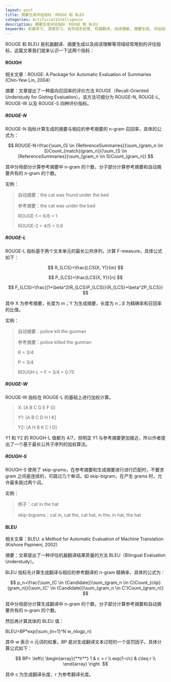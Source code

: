 ```yaml
---
layout: post
title: 摘要生成评估指标：ROUGE 和 BLEU
categories: ArtificialIntelligence
description: 摘要生成评估指标：ROUGE 和 BLEU
keywords: 机器学习, 深度学习, 自然语言处理, 机器翻译, 阅读理解, 摘要生成, 评估指标, ROUGE, BLEU
---
```


ROUGE 和 BLEU 是机器翻译、摘要生成以及阅读理解等领域经常用到的评估指标，这篇文章我们就来认识一下这两个指标：

#### ROUGH

相关文章：ROUGE: A Package for Automatic Evaluation of Summaries (Chin-Yew Lin, 2004)

摘要：文章提出了一种面向召回率的评价方法 ROUGE（Recall-Oriented Understudy for Gisting Evaluation）。该方法可细分为 ROUGE-N, ROUGE-L, ROUGE-W 以及 ROUGE-S 四种评价指标。

##### ROUGE-N

ROUGE-N 指标计算生成的摘要与相应的参考摘要的 n-gram 召回率，具体的公式为：

$$
ROUGE-N=\frac{\sum_{S \in {ReferenceSummaries}}\sum_{gram_n \in S}Count_{match}(gram_n)}{\sum_{S \in {ReferenceSummaries}}\sum_{gram_n \in S}Count_(gram_n)}
$$

其中分母部分计算参考摘要中 n-gram 的个数，分子部分计算参考摘要和自动摘要共有的 n-gram 的个数。

实例：

> 自动摘要：the cat was found under the bed
>
> 参考摘要：the cat was under the bed
>
> ROUGE-1 = 6/6 = 1
>
> ROUGE-2 = 4/5 = 0.8

##### ROUGE-L

ROUGE-L 指标基于两个文本单元的最长公共序列，计算 F-measure，具体公式如下：

$$
R_{LCS}=\frac{LCS(X, Y)}{m}
$$

$$
P_{LCS}=\frac{LCS(X, Y)}{n}
$$

$$
F_{LCS}=\frac{(1+\beta^2)R_{LCS}P_{LCS}}{R_{LCS}+\beta^2P_{LCS}}
$$

其中 X 为参考摘要，长度为 m；Y 为生成摘要，长度为 n；β 为精确率和召回率的比值。

实例：

> 自动摘要：police kill the gunman
>
> 参考摘要：police killed the gunman
>
> R = 3/4
>
> P = 3/4
>
> ROUGH-L = F = 3/4 = 0.75

##### ROUGE-W

ROUGE-W 指标在 ROUGE-L 的基础上进行加权计算。

> X: [A B C D E F G]
>
> Y1: [A B C D H I K]
>
> Y2: [A H B K C I D]

Y1 和 Y2 的 ROUGH-L 值都为 4/7，但明显 Y1 与参考摘要更加接近，所以作者提出了一个基于最长公共子序列的加权算法。 

##### ROUGH-S

ROUGH-S 使用了 skip-grams，在参考摘要和生成摘要进行进行匹配时，不要求 gram 之间是连续的，可跳过几个单词，如 skip-bigram，在产生 grams 时，允许最多跳过两个词。

实例：

> 例子：cat in the hat
>
> skip-bigrams：cat in, cat the, cat hat, in the, in hat, the hat

#### BLEU

相关文章：BLEU: a Method for Automatic Evaluation of Machine Translation (Kishore Papineni, 2002)

摘要：文章提出了一种评估机器翻译结果质量的方法 BLEU（Bilingual Evaluation Understudy）。

BLEU 指标先计算生成翻译与相应的参考翻译的 n-gram 精确率，具体的公式为：

$$
p_n=\frac{\sum_{C \in {Candidate}}\sum_{gram_n \in C}Count_{clip}(gram_n)}{\sum_{C' \in {Candidate}}\sum_{gram_n \in C'}Count_(gram_n)}
$$

其中分母部分计算生成翻译中 n-gram 的个数，分子部分计算参考摘要和自动摘要共有的 n-gram 的个数。

然后再计算具体的 BLEU 值：

BLEU=BP*exp(\sum_{n=1}^N w_nlogp_n)

其中 w 表示 n 元词的权重，BP 是对生成翻译文本过短的一个惩罚因子。具体计算公式如下：

$$
BP=
\left\{  
\begin{array}{**lr**}  
1 & c > r \\  
exp(1-r/c) & c\leq r \\  
\end{array}  
\right.
$$

其中 c 为生成翻译长度，r 为参考翻译长度。